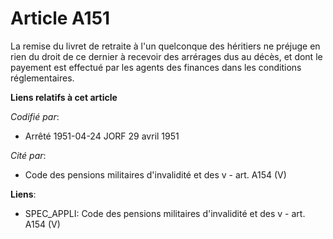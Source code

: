 # Article A151

La remise du livret de retraite à l'un quelconque des héritiers ne préjuge en rien du droit de ce dernier à recevoir des
arrérages dus au décès, et dont le payement est effectué par les agents des finances dans les conditions réglementaires.

**Liens relatifs à cet article**

_Codifié par_:

  - Arrêté 1951-04-24 JORF 29 avril 1951

_Cité par_:

  - Code des pensions militaires d'invalidité et des v - art. A154 (V)

**Liens**:

  - SPEC_APPLI: Code des pensions militaires d'invalidité et des v - art. A154 (V)
